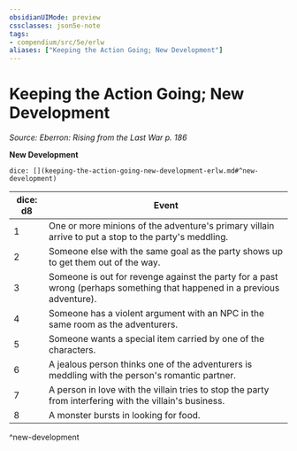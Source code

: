 ```yaml
---
obsidianUIMode: preview
cssclasses: json5e-note
tags:
- compendium/src/5e/erlw
aliases: ["Keeping the Action Going; New Development"]
---
```

# Keeping the Action Going; New Development
*Source: Eberron: Rising from the Last War p. 186* 

**New Development**

`dice: [](keeping-the-action-going-new-development-erlw.md#^new-development)`

| dice: d8 | Event |
|----------|-------|
| 1 | One or more minions of the adventure's primary villain arrive to put a stop to the party's meddling. |
| 2 | Someone else with the same goal as the party shows up to get them out of the way. |
| 3 | Someone is out for revenge against the party for a past wrong (perhaps something that happened in a previous adventure). |
| 4 | Someone has a violent argument with an NPC in the same room as the adventurers. |
| 5 | Someone wants a special item carried by one of the characters. |
| 6 | A jealous person thinks one of the adventurers is meddling with the person's romantic partner. |
| 7 | A person in love with the villain tries to stop the party from interfering with the villain's business. |
| 8 | A monster bursts in looking for food. |
^new-development
